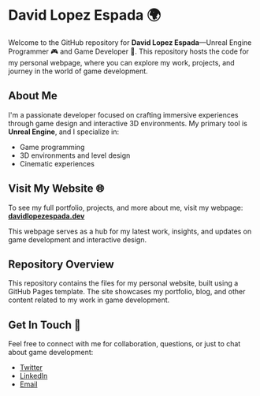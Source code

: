 # David Lopez Espada 🌍

Welcome to the GitHub repository for **David Lopez Espada**—Unreal Engine Programmer 🎮 and Game Developer 👾. This repository hosts the code for my personal webpage, where you can explore my work, projects, and journey in the world of game development.

## About Me
I'm a passionate developer focused on crafting immersive experiences through game design and interactive 3D environments. My primary tool is **Unreal Engine**, and I specialize in:
- Game programming
- 3D environments and level design
- Cinematic experiences

## Visit My Website 🌐
To see my full portfolio, projects, and more about me, visit my webpage:  
[**davidlopezespada.dev**](https://your-website-url.com)

This webpage serves as a hub for my latest work, insights, and updates on game development and interactive design.

## Repository Overview
This repository contains the files for my personal website, built using a GitHub Pages template. The site showcases my portfolio, blog, and other content related to my work in game development.

## Get In Touch 💬
Feel free to connect with me for collaboration, questions, or just to chat about game development:
- [Twitter](https://twitter.com/yourhandle)
- [LinkedIn](https://linkedin.com/in/yourprofile)
- [Email](mailto:youremail@domain.com)
